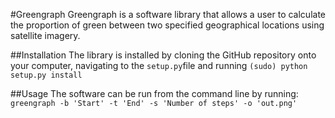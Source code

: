 #Greengraph
Greengraph is a software library that allows a user to calculate the proportion of green between two specified geographical locations using satellite imagery.

##Installation
The library is installed by cloning the GitHub repository onto your computer, navigating to the `setup.py`file and running
	`(sudo) python setup.py install`

##Usage
The software can be run from the command line by running:
	`greengraph -b 'Start' -t 'End' -s 'Number of steps' -o 'out.png'`

